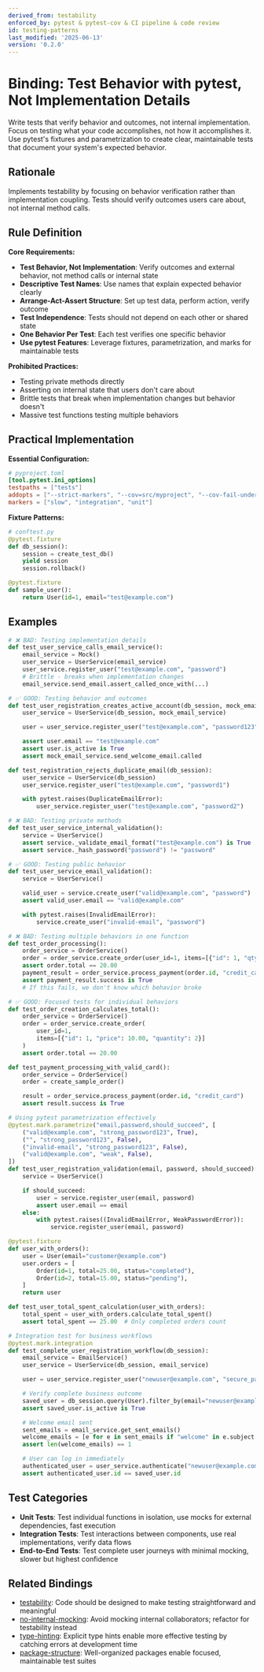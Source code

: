 ```yaml
---
derived_from: testability
enforced_by: pytest & pytest-cov & CI pipeline & code review
id: testing-patterns
last_modified: '2025-06-13'
version: '0.2.0'
---
```

# Binding: Test Behavior with pytest, Not Implementation Details

Write tests that verify behavior and outcomes, not internal implementation. Focus on testing what your code accomplishes, not how it accomplishes it. Use pytest's fixtures and parametrization to create clear, maintainable tests that document your system's expected behavior.

## Rationale

Implements testability by focusing on behavior verification rather than implementation coupling. Tests should verify outcomes users care about, not internal method calls.

## Rule Definition

**Core Requirements:**

- **Test Behavior, Not Implementation**: Verify outcomes and external behavior, not method calls or internal state
- **Descriptive Test Names**: Use names that explain expected behavior clearly
- **Arrange-Act-Assert Structure**: Set up test data, perform action, verify outcome
- **Test Independence**: Tests should not depend on each other or shared state
- **One Behavior Per Test**: Each test verifies one specific behavior
- **Use pytest Features**: Leverage fixtures, parametrization, and marks for maintainable tests

**Prohibited Practices:**
- Testing private methods directly
- Asserting on internal state that users don't care about
- Brittle tests that break when implementation changes but behavior doesn't
- Massive test functions testing multiple behaviors

## Practical Implementation

**Essential Configuration:**

```toml
# pyproject.toml
[tool.pytest.ini_options]
testpaths = ["tests"]
addopts = ["--strict-markers", "--cov=src/myproject", "--cov-fail-under=85"]
markers = ["slow", "integration", "unit"]
```

**Fixture Patterns:**

```python
# conftest.py
@pytest.fixture
def db_session():
    session = create_test_db()
    yield session
    session.rollback()

@pytest.fixture
def sample_user():
    return User(id=1, email="test@example.com")
```

## Examples

```python
# ❌ BAD: Testing implementation details
def test_user_service_calls_email_service():
    email_service = Mock()
    user_service = UserService(email_service)
    user_service.register_user("test@example.com", "password")
    # Brittle - breaks when implementation changes
    email_service.send_email.assert_called_once_with(...)

# ✅ GOOD: Testing behavior and outcomes
def test_user_registration_creates_active_account(db_session, mock_email_service):
    user_service = UserService(db_session, mock_email_service)

    user = user_service.register_user("test@example.com", "password123")

    assert user.email == "test@example.com"
    assert user.is_active is True
    assert mock_email_service.send_welcome_email.called

def test_registration_rejects_duplicate_email(db_session):
    user_service = UserService(db_session)
    user_service.register_user("test@example.com", "password1")

    with pytest.raises(DuplicateEmailError):
        user_service.register_user("test@example.com", "password2")
```

```python
# ❌ BAD: Testing private methods
def test_user_service_internal_validation():
    service = UserService()
    assert service._validate_email_format("test@example.com") is True
    assert service._hash_password("password") != "password"

# ✅ GOOD: Testing public behavior
def test_user_service_email_validation():
    service = UserService()

    valid_user = service.create_user("valid@example.com", "password")
    assert valid_user.email == "valid@example.com"

    with pytest.raises(InvalidEmailError):
        service.create_user("invalid-email", "password")
```

```python
# ❌ BAD: Testing multiple behaviors in one function
def test_order_processing():
    order_service = OrderService()
    order = order_service.create_order(user_id=1, items=[{"id": 1, "qty": 2}])
    assert order.total == 20.00
    payment_result = order_service.process_payment(order.id, "credit_card")
    assert payment_result.success is True
    # If this fails, we don't know which behavior broke

# ✅ GOOD: Focused tests for individual behaviors
def test_order_creation_calculates_total():
    order_service = OrderService()
    order = order_service.create_order(
        user_id=1,
        items=[{"id": 1, "price": 10.00, "quantity": 2}]
    )
    assert order.total == 20.00

def test_payment_processing_with_valid_card():
    order_service = OrderService()
    order = create_sample_order()

    result = order_service.process_payment(order.id, "credit_card")
    assert result.success is True
```

```python
# Using pytest parametrization effectively
@pytest.mark.parametrize("email,password,should_succeed", [
    ("valid@example.com", "strong_password123", True),
    ("", "strong_password123", False),
    ("invalid-email", "strong_password123", False),
    ("valid@example.com", "weak", False),
])
def test_user_registration_validation(email, password, should_succeed):
    service = UserService()

    if should_succeed:
        user = service.register_user(email, password)
        assert user.email == email
    else:
        with pytest.raises((InvalidEmailError, WeakPasswordError)):
            service.register_user(email, password)

@pytest.fixture
def user_with_orders():
    user = User(email="customer@example.com")
    user.orders = [
        Order(id=1, total=25.00, status="completed"),
        Order(id=2, total=15.00, status="pending"),
    ]
    return user

def test_user_total_spent_calculation(user_with_orders):
    total_spent = user_with_orders.calculate_total_spent()
    assert total_spent == 25.00  # Only completed orders count
```

```python
# Integration test for business workflows
@pytest.mark.integration
def test_complete_user_registration_workflow(db_session):
    email_service = EmailService()
    user_service = UserService(db_session, email_service)

    user = user_service.register_user("newuser@example.com", "secure_password")

    # Verify complete business outcome
    saved_user = db_session.query(User).filter_by(email="newuser@example.com").first()
    assert saved_user.is_active is True

    # Welcome email sent
    sent_emails = email_service.get_sent_emails()
    welcome_emails = [e for e in sent_emails if "welcome" in e.subject.lower()]
    assert len(welcome_emails) == 1

    # User can log in immediately
    authenticated_user = user_service.authenticate("newuser@example.com", "secure_password")
    assert authenticated_user.id == saved_user.id
```

## Test Categories

- **Unit Tests**: Test individual functions in isolation, use mocks for external dependencies, fast execution
- **Integration Tests**: Test interactions between components, use real implementations, verify data flows
- **End-to-End Tests**: Test complete user journeys with minimal mocking, slower but highest confidence

## Related Bindings

- [testability](../../../tenets/testability.md): Code should be designed to make testing straightforward and meaningful
- [no-internal-mocking](../../core/no-internal-mocking.md): Avoid mocking internal collaborators; refactor for testability instead
- [type-hinting](../../docs/bindings/categories/python/type-hinting.md): Explicit type hints enable more effective testing by catching errors at development time
- [package-structure](../../docs/bindings/categories/python/package-structure.md): Well-organized packages enable focused, maintainable test suites
